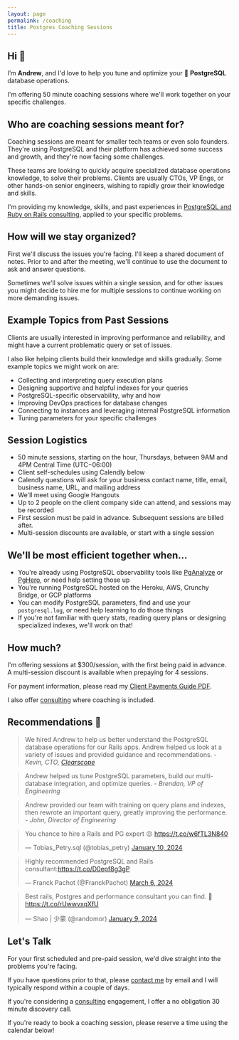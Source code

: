 ```yaml
---
layout: page
permalink: /coaching
title: Postgres Coaching Sessions
---
```


## Hi 👋
I’m **Andrew**, and I'd love to help you tune and optimize your 🐘 **PostgreSQL** database operations.

I'm offering 50 minute coaching sessions where we'll work together on your specific challenges.

## Who are coaching sessions meant for?
Coaching sessions are meant for smaller tech teams or even solo founders. They're using PostgreSQL and their platform has achieved some success and growth, and they're now facing some challenges.

These teams are looking to quickly acquire specialized database operations knowledge, to solve their problems. Clients are usually CTOs, VP Engs, or other hands-on senior engineers, wishing to rapidly grow their knowledge and skills.

I'm providing my knowledge, skills, and past experiences in [PostgreSQL and Ruby on Rails consulting](/consulting), applied to your specific problems.

## How will we stay organized?

First we'll discuss the issues you're facing. I'll keep a shared document of notes. Prior to and after the meeting, we'll continue to use the document to ask and answer questions.

Sometimes we'll solve issues within a single session, and for other issues you might decide to hire me for multiple sessions to continue working on more demanding issues.

## Example Topics from Past Sessions

Clients are usually interested in improving performance and reliability, and might have a current problematic query or set of issues.

I also like helping clients build their knowledge and skills gradually. Some example topics we might work on are:

- Collecting and interpreting query execution plans
- Designing supportive and helpful indexes for your queries
- PostgreSQL-specific observability, why and how
- Improving DevOps practices for database changes
- Connecting to instances and leveraging internal PostgreSQL information
- Tuning parameters for your specific challenges

## Session Logistics

- 50 minute sessions, starting on the hour, Thursdays, between 9AM and 4PM Central Time (UTC−06:00)
- Client self-schedules using Calendly below
- Calendly questions will ask for your business contact name, title, email, business name, URL, and mailing address
- We'll meet using Google Hangouts
- Up to 2 people on the client company side can attend, and sessions may be recorded
- First session must be paid in advance. Subsequent sessions are billed after.
- Multi-session discounts are available, or start with a single session

## We'll be most efficient together when...

- You're already using PostgreSQL observability tools like [PgAnalyze](https://pganalyze.com) or [PgHero](https://github.com/ankane/pghero), or need help setting those up
- You're running PostgreSQL hosted on the Heroku, AWS, Crunchy Bridge, or GCP platforms
- You can modify PostgreSQL parameters, find and use your `postgresql.log`, or need help learning to do those things
- If you're not familiar with query stats, reading query plans or designing specialized indexes, we'll work on that!

## How much?

I'm offering sessions at $300/session, with the first being paid in advance. A multi-session discount is available when prepaying for 4 sessions.

For payment information, please read my [Client Payments Guide PDF](client-payments-guide.pdf).

I also offer [consulting](/consulting) where coaching is included.


## Recommendations 🤝
> We hired Andrew to help us better understand the PostgreSQL database operations for our Rails apps. Andrew helped us look at a variety of issues and provided guidance and recommendations.
<cite>- Kevin, CTO, [Clearscope](https://www.clearscope.io)</cite>

> Andrew helped us tune PostgreSQL parameters, build our multi-database integration, and optimize queries.
<cite>- Brendan, VP of Engineering</cite>

> Andrew provided our team with training on query plans and indexes, then rewrote an important query, greatly improving the performance.
<cite>- John, Director of Engineering</cite>

<blockquote class="twitter-tweet"><p lang="en" dir="ltr">You chance to hire a Rails and PG expert 😉 <a href="https://t.co/w6fTL3N840">https://t.co/w6fTL3N840</a></p>&mdash; Tobias_Petry.sql (@tobias_petry) <a href="https://twitter.com/tobias_petry/status/1745138817521066481?ref_src=twsrc%5Etfw">January 10, 2024</a></blockquote> <script async src="https://platform.twitter.com/widgets.js" charset="utf-8"></script>

<blockquote class="twitter-tweet"><p lang="en" dir="ltr">Highly recommended PostgreSQL and Rails consultant:<a href="https://t.co/D0epf8g3gP">https://t.co/D0epf8g3gP</a></p>&mdash; Franck Pachot (@FranckPachot) <a href="https://twitter.com/FranckPachot/status/1765481120756322313?ref_src=twsrc%5Etfw">March 6, 2024</a></blockquote> <script async src="https://platform.twitter.com/widgets.js" charset="utf-8"></script>

<blockquote class="twitter-tweet"><p lang="en" dir="ltr">Best rails, Postgres and performance consultant you can find. 🚀 <a href="https://t.co/rUwwvxqXfU">https://t.co/rUwwvxqXfU</a></p>&mdash; Shao | 少蒙 (@randomor) <a href="https://twitter.com/randomor/status/1744804349602304005?ref_src=twsrc%5Etfw">January 9, 2024</a></blockquote> <script async src="https://platform.twitter.com/widgets.js" charset="utf-8"></script>

## Let's Talk

For your first scheduled and pre-paid session, we'd dive straight into the problems you're facing.

If you have questions prior to that, please [contact me](/contact) by email and I will typically respond within a couple of days.

If you're considering a [consulting](/consulting) engagement, I offer a no obligation 30 minute discovery call.

If you're ready to book a coaching session, please reserve a time using the calendar below!

<!-- Calendly inline widget begin -->
<div class="calendly-inline-widget" data-url="https://calendly.com/andatki/coaching?hide_gdpr_banner=1" style="min-width:320px;height:700px;"></div>
<script type="text/javascript" src="https://assets.calendly.com/assets/external/widget.js" async></script>
<!-- Calendly inline widget end -->
